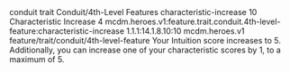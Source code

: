 <ability>
  <metadata>
    <class>conduit</class>
    <feature_type>trait</feature_type>
    <file_dpath>Conduit/4th-Level Features</file_dpath>
    <item_id>characteristic-increase</item_id>
    <item_index>10</item_index>
    <item_name>Characteristic Increase</item_name>
    <level>4</level>
    <scc>mcdm.heroes.v1:feature.trait.conduit.4th-level-feature:characteristic-increase</scc>
    <scdc>1.1.1:14.1.8.10:10</scdc>
    <source>mcdm.heroes.v1</source>
    <type>feature/trait/conduit/4th-level-feature</type>
  </metadata>
  <effects>
    <effect type="mundane">Your Intuition score increases to 5. Additionally, you can increase one of your characteristic scores by 1, to a maximum of 5.</effect>
  </effects>
</ability>
